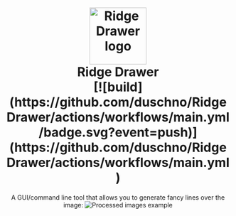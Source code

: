 <h1 align="center">
  <img src="https://raw.githubusercontent.com/duschno/RidgeDrawerDocs/main/icon.png" alt="Ridge Drawer logo" height="128">
  <br/>
  Ridge Drawer
  <br/>
  [![build](https://github.com/duschno/RidgeDrawer/actions/workflows/main.yml/badge.svg?event=push)](https://github.com/duschno/RidgeDrawer/actions/workflows/main.yml)
</h1>
<p align="center">
  A GUI/command line tool that allows you to generate fancy lines over the image:
  <img src="https://raw.githubusercontent.com/duschno/RidgeDrawerDocs/main/example.png" alt="Processed images example">
</p>
